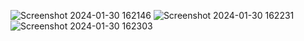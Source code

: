
![Screenshot 2024-01-30 162146](https://github.com/Manish7272/Employee-Database-Management-Project/assets/71213166/358233de-a44c-42e9-a97b-89e1a1866ed5)
![Screenshot 2024-01-30 162231](https://github.com/Manish7272/Employee-Database-Management-Project/assets/71213166/8cb38161-a895-49a9-9e89-c539207eb178)
![Screenshot 2024-01-30 162303](https://github.com/Manish7272/Employee-Database-Management-Project/assets/71213166/d6b60d74-b6db-4c52-86bd-5f0d3dc85eba)
